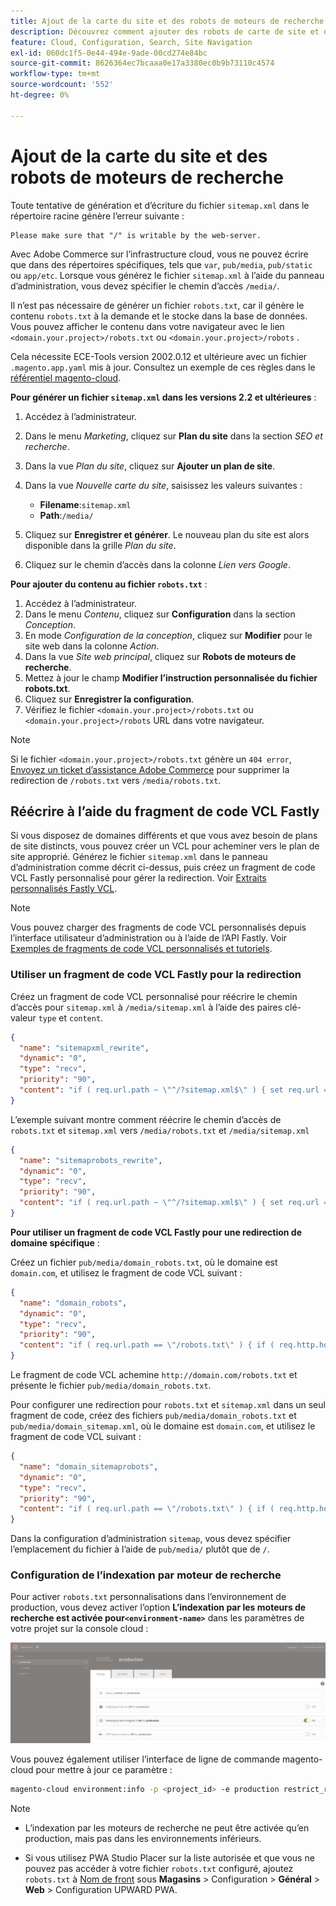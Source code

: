 ```yaml
---
title: Ajout de la carte du site et des robots de moteurs de recherche
description: Découvrez comment ajouter des robots de carte de site et de moteur de recherche à Adobe Commerce sur l’infrastructure cloud.
feature: Cloud, Configuration, Search, Site Navigation
exl-id: 060dc1f5-0e44-494e-9ade-00cd274e84bc
source-git-commit: 8626364ec7bcaaa0e17a3380ec0b9b73110c4574
workflow-type: tm+mt
source-wordcount: '552'
ht-degree: 0%

---
```


# Ajout de la carte du site et des robots de moteurs de recherche

Toute tentative de génération et d’écriture du fichier `sitemap.xml` dans le répertoire racine génère l’erreur suivante :

```
Please make sure that "/" is writable by the web-server.
```

Avec Adobe Commerce sur l’infrastructure cloud, vous ne pouvez écrire que dans des répertoires spécifiques, tels que `var`, `pub/media`, `pub/static` ou `app/etc`. Lorsque vous générez le fichier `sitemap.xml` à l’aide du panneau d’administration, vous devez spécifier le chemin d’accès `/media/`.

Il n’est pas nécessaire de générer un fichier `robots.txt`, car il génère le contenu `robots.txt` à la demande et le stocke dans la base de données. Vous pouvez afficher le contenu dans votre navigateur avec le lien `<domain.your.project>/robots.txt` ou `<domain.your.project>/robots` .

Cela nécessite ECE-Tools version 2002.0.12 et ultérieure avec un fichier `.magento.app.yaml` mis à jour. Consultez un exemple de ces règles dans le [référentiel magento-cloud](https://github.com/magento/magento-cloud/blob/master/.magento.app.yaml#L43-L49).

**Pour générer un fichier `sitemap.xml` dans les versions 2.2 et ultérieures** :

1. Accédez à l’administrateur.
1. Dans le menu _Marketing_, cliquez sur **Plan du site** dans la section _SEO et recherche_.
1. Dans la vue _Plan du site_, cliquez sur **Ajouter un plan de site**.
1. Dans la vue _Nouvelle carte du site_, saisissez les valeurs suivantes :

   - **Filename**:`sitemap.xml`
   - **Path**:`/media/`

1. Cliquez sur **Enregistrer et générer**. Le nouveau plan du site est alors disponible dans la grille _Plan du site_.
1. Cliquez sur le chemin d’accès dans la colonne _Lien vers Google_.

**Pour ajouter du contenu au fichier `robots.txt`** :

1. Accédez à l’administrateur.
1. Dans le menu _Contenu_, cliquez sur **Configuration** dans la section _Conception_.
1. En mode _Configuration de la conception_, cliquez sur **Modifier** pour le site web dans la colonne _Action_.
1. Dans la vue _Site web principal_, cliquez sur **Robots de moteurs de recherche**.
1. Mettez à jour le champ **Modifier l’instruction personnalisée du fichier robots.txt**.
1. Cliquez sur **Enregistrer la configuration**.
1. Vérifiez le fichier `<domain.your.project>/robots.txt` ou `<domain.your.project>/robots` URL dans votre navigateur.

>[!NOTE]
>
>Si le fichier `<domain.your.project>/robots.txt` génère un `404 error`, [Envoyez un ticket d’assistance Adobe Commerce](https://experienceleague.adobe.com/docs/commerce-knowledge-base/kb/help-center-guide/magento-help-center-user-guide.html?lang=fr#submit-ticket) pour supprimer la redirection de `/robots.txt` vers `/media/robots.txt`.

## Réécrire à l’aide du fragment de code VCL Fastly

Si vous disposez de domaines différents et que vous avez besoin de plans de site distincts, vous pouvez créer un VCL pour acheminer vers le plan de site approprié. Générez le fichier `sitemap.xml` dans le panneau d’administration comme décrit ci-dessus, puis créez un fragment de code VCL Fastly personnalisé pour gérer la redirection. Voir [Extraits personnalisés Fastly VCL](../cdn/fastly-vcl-custom-snippets.md).

>[!NOTE]
>
> Vous pouvez charger des fragments de code VCL personnalisés depuis l’interface utilisateur d’administration ou à l’aide de l’API Fastly. Voir [Exemples de fragments de code VCL personnalisés et tutoriels](../cdn/fastly-vcl-custom-snippets.md#example-vcl-snippet-code).

### Utiliser un fragment de code VCL Fastly pour la redirection

Créez un fragment de code VCL personnalisé pour réécrire le chemin d’accès pour `sitemap.xml` à `/media/sitemap.xml` à l’aide des paires clé-valeur `type` et `content`.

```json
{
  "name": "sitemapxml_rewrite",
  "dynamic": "0",
  "type": "recv",
  "priority": "90",
  "content": "if ( req.url.path ~ \"^/?sitemap.xml$\" ) { set req.url = \"/media/sitemap.xml\"; }"
}
```

L’exemple suivant montre comment réécrire le chemin d’accès de `robots.txt` et `sitemap.xml` vers `/media/robots.txt` et `/media/sitemap.xml`

```json
{
  "name": "sitemaprobots_rewrite",
  "dynamic": "0",
  "type": "recv",
  "priority": "90",
  "content": "if ( req.url.path ~ \"^/?sitemap.xml$\" ) { set req.url = \"/media/sitemap.xml\"; } else if (req.url.path ~ \"^/?robots.txt$\") { set req.url = \"/media/robots.txt\";}"
}
```

**Pour utiliser un fragment de code VCL Fastly pour une redirection de domaine spécifique** :

Créez un fichier `pub/media/domain_robots.txt`, où le domaine est `domain.com`, et utilisez le fragment de code VCL suivant :

```json
{
  "name": "domain_robots",
  "dynamic": "0",
  "type": "recv",
  "priority": "90",
  "content": "if ( req.url.path == \"/robots.txt\" ) { if ( req.http.host ~ \"(domain).com$\" ) { set req.url = \"/media/\" re.group.1 \"_robots.txt\"; }}"
}
```

Le fragment de code VCL achemine `http://domain.com/robots.txt` et présente le fichier `pub/media/domain_robots.txt`.

Pour configurer une redirection pour `robots.txt` et `sitemap.xml` dans un seul fragment de code, créez des fichiers `pub/media/domain_robots.txt` et `pub/media/domain_sitemap.xml`, où le domaine est `domain.com`, et utilisez le fragment de code VCL suivant :

```json
{
  "name": "domain_sitemaprobots",
  "dynamic": "0",
  "type": "recv",
  "priority": "90",
  "content": "if ( req.url.path == \"/robots.txt\" ) { if ( req.http.host ~ \"(domain).com$\" ) { set req.url = \"/media/\" re.group.1 \"_robots.txt\"; }} else if ( req.url.path == \"/sitemap.xml\" ) { if ( req.http.host ~ \"(domain).com$\" ) {  set req.url = \"/media/\" re.group.1 \"_sitemap.xml\"; }}"
}
```

Dans la configuration d’administration `sitemap`, vous devez spécifier l’emplacement du fichier à l’aide de `pub/media/` plutôt que de `/`.

### Configuration de l’indexation par moteur de recherche

Pour activer `robots.txt` personnalisations dans l’environnement de production, vous devez activer l’option **L’indexation par les moteurs de recherche est activée pour`<environment-name>`** dans les paramètres de votre projet sur la console cloud :

![Utilisez l’[!DNL Cloud Console] pour gérer les environnements](../../assets/robots-indexing-by-search-engine.png)

Vous pouvez également utiliser l’interface de ligne de commande magento-cloud pour mettre à jour ce paramètre :

```bash
magento-cloud environment:info -p <project_id> -e production restrict_robots false
```

>[!NOTE]
>
>- L’indexation par les moteurs de recherche ne peut être activée qu’en production, mais pas dans les environnements inférieurs.
>
>- Si vous utilisez PWA Studio Placer sur la liste autorisée et que vous ne pouvez pas accéder à votre fichier `robots.txt` configuré, ajoutez `robots.txt` à [Nom de front](https://github.com/magento/magento2-upward-connector#front-name-allowlist) sous **Magasins** > Configuration > **Général** > **Web** > Configuration UPWARD PWA.

